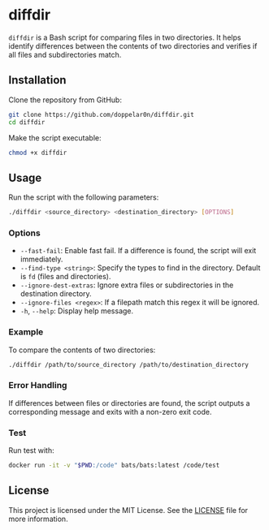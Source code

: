 # diffdir

`diffdir` is a Bash script for comparing files in two directories. It helps identify differences between the contents of two directories and verifies if all files and subdirectories match.

## Installation

Clone the repository from GitHub:

```bash
git clone https://github.com/doppelar0n/diffdir.git
cd diffdir
```

Make the script executable:

```bash
chmod +x diffdir
```

## Usage

Run the script with the following parameters:

```bash
./diffdir <source_directory> <destination_directory> [OPTIONS]
```

### Options

- `--fast-fail`: Enable fast fail. If a difference is found, the script will exit immediately.
- `--find-type <string>`: Specify the types to find in the directory. Default is `fd` (files and directories).
- `--ignore-dest-extras`: Ignore extra files or subdirectories in the destination directory.
- `--ignore-files <regex>`: If a filepath match this regex it will be ignored.
- `-h`, `--help`: Display help message.

### Example

To compare the contents of two directories:

```bash
./diffdir /path/to/source_directory /path/to/destination_directory
```

### Error Handling

If differences between files or directories are found, the script outputs a corresponding message and exits with a non-zero exit code.

### Test

Run test with:
```bash
docker run -it -v "$PWD:/code" bats/bats:latest /code/test
```

## License

This project is licensed under the MIT License. See the [LICENSE](LICENSE) file for more information.
